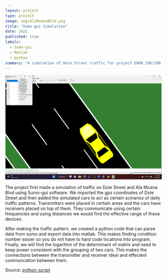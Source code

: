 ```yaml
---
layout: project
type: project
image: img/AlaMoanaBlvd.png
title: "Sumo-gui Simulation"
date: 2022
published: true
labels:
  - Sumo-gui
  - Matlab
  - python
summary: "A simulation of Dole Street traffic for project ENGR 296/396."
---
```


<img class="img-fluid" src="../img/Screenshot (1).png">

The project first made a simulation of traffic on Dole Street and Ala Moana Blvd using Sumo-gui software. We imported the gps coordinates of Dole Street and then added the simulated cars to act as certain scinarios of daily traffic patterns.
Transmitters were placed in certain areas and the cars have receivers placed on top of them. They communicate using certain frequencies and using distances we would find the effective range of these devices.

After making the traffic pattern, we created a python code that can parse data from sumo and export data into matlab.
This makes finding condition number easier so you do not have to hard code locations into program.
Finally, we will find the logarithm of the determinant of matrix and need to keep power consistent with the grouping of two cars. This makes the connections between the transmitter and receiver ideal and effecient communcation between them.

Source: <a href="https://github.com/kyletakeda/ENGRproject/blob/main/main.py"><i class="large github icon "></i>python-script</a>
